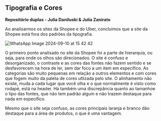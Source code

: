 ## Tipografia e Cores
**Repositório duplas - Julia Daniluski & Julia Zanirato**

Ao analisarmos os sites da Shopee e do Uber, concluimos que a site da Shopee está fora dos padrões da tipografia.

![WhatsApp Image 2024-09-10 at 15 42 42](https://github.com/user-attachments/assets/b4ce4bae-60c2-4f92-bb47-35c9f83b59bc)


O primeiro ponto analisado no site da Shopee foi a parte de hierarquia, ou seja, para onde os olhos são direcionados. O site é confuso e desorganizado, o contraste e as cores das fontes não fazem sentido e se desfavorecem na hora de ler, sem dar foco a um item em específico. As categorias são muito pequenas em relação a outros elementos e com cores que fogem muito da paleta de cores utlizada pelo site. O alinhamento não existe,  muda a cada lugar que você olha e o que normalmente é visto como rodapé, está na header. Há também uma discrepância quanto ao tamanhoe o tipo das fontes, que não tem padrão algum  e não trazem destaque para nada em específico.


Mesmo que o site seja confuso, as cores principais laranja e branco dão destaque para a área de produtos, o que é uma vantagem.
